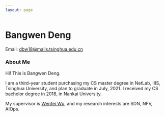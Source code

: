 ```yaml
---
layout: page
---
```


<!-- <img src="/images/bangwen.jpg" class="floatpic" width="150" height="150"> -->
# Bangwen Deng
  

Email: dbw18@mails.tsinghua.edu.cn


### About Me

 Hi! This is Bangwen Deng.

 I am a third-year student purchasing my CS master degree in NetLab, IIIS, Tsinghua University, and plan to graduate in July, 2021. I received my CS bachelor degree in 2018, in Nankai University. 

 My supervisor is [Wenfei Wu](http://wenfei-wu.github.io/), and my research interests are SDN, NFV, AIOps.

 


  
<!-- **09/2018 – Present  Tsinghua University | Beijing, China**
- A 3-year Master Program
- Department:	Institute of Interdisciplinary Information Science  
- Supervisor:	[Wenfei Wu][supervisor]
- Research Interests:	SDN, NFV, AIOps -->


<!-- ## Academic Experience

**09/2014-06/2018  Nankai University | Tianjin, China**
- Bachelor of Computer Science.
- Major Course: Data Structure, Algorithms, Operating System, Computer Networking and so on
 -->

[supervisor]: http://wenfei-wu.github.io/





